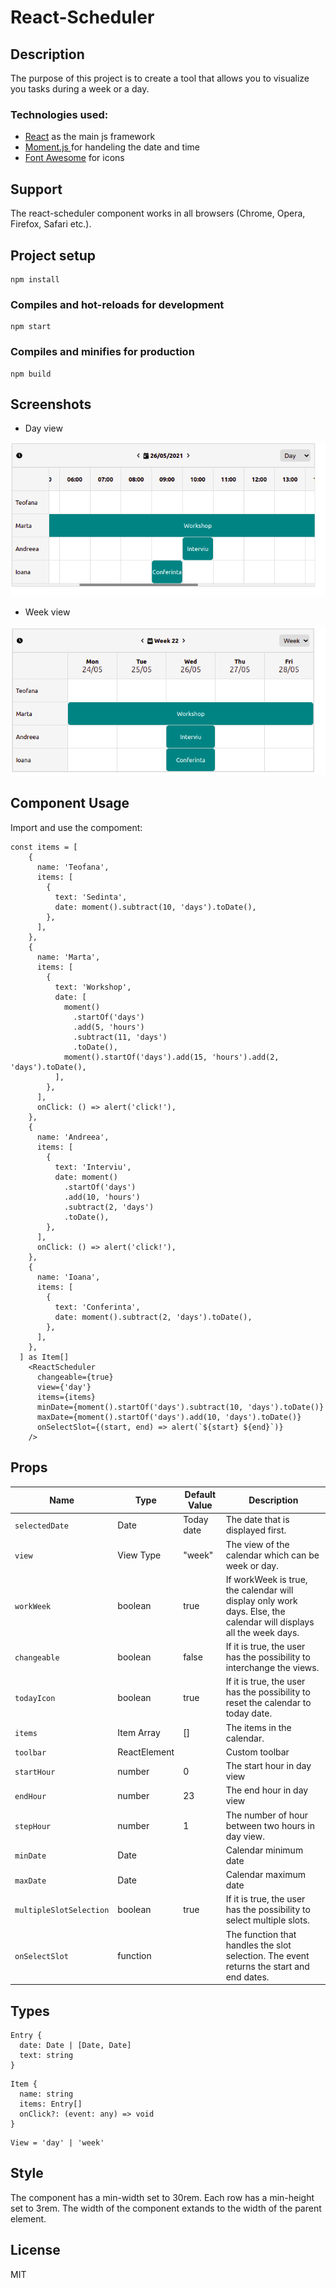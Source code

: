 # React-Scheduler

<h2>Description</h2>
The purpose of this project is to create a tool that allows you to visualize you tasks during a week or a day.
<h3> Technologies used: </h3>
  <ul>
    <li> <a target="_blank" href="https://reactjs.org/">React</a> as the main js framework</li>
    <li> <a target="_blank" href="https://momentjs.com/">Moment.js </a> for handeling the date and time </li>
    <li> <a target="_blank" href="https://fontawesome.com/">Font Awesome</a> for icons </li>
  </ul>

## Support
The react-scheduler component works in all browsers (Chrome, Opera, Firefox, Safari etc.).

## Project setup
```
npm install
```

### Compiles and hot-reloads for development
```
npm start
```

### Compiles and minifies for production
```
npm build
```
## Screenshots

- Day view

![Screenshot](https://github.com/teofanaenachioiu/React-Scheduler/blob/main/img/scheduler1.png)

- Week view

![Screenshot](https://github.com/teofanaenachioiu/React-Scheduler/blob/main/img/scheduler2.png)


## Component Usage

Import and use the compoment:

``` 
const items = [
    {
      name: 'Teofana',
      items: [
        {
          text: 'Sedinta',
          date: moment().subtract(10, 'days').toDate(),
        },
      ],
    },
    {
      name: 'Marta',
      items: [
        {
          text: 'Workshop',
          date: [
            moment()
              .startOf('days')
              .add(5, 'hours')
              .subtract(11, 'days')
              .toDate(),
            moment().startOf('days').add(15, 'hours').add(2, 'days').toDate(),
          ],
        },
      ],
      onClick: () => alert('click!'),
    },
    {
      name: 'Andreea',
      items: [
        {
          text: 'Interviu',
          date: moment()
            .startOf('days')
            .add(10, 'hours')
            .subtract(2, 'days')
            .toDate(),
        },
      ],
      onClick: () => alert('click!'),
    },
    {
      name: 'Ioana',
      items: [
        {
          text: 'Conferinta',
          date: moment().subtract(2, 'days').toDate(),
        },
      ],
    },
  ] as Item[]
    <ReactScheduler
      changeable={true}
      view={'day'}
      items={items}
      minDate={moment().startOf('days').subtract(10, 'days').toDate()}
      maxDate={moment().startOf('days').add(10, 'days').toDate()}
      onSelectSlot={(start, end) => alert(`${start} ${end}`)}
    />
```

## Props

| Name | Type | Default Value | Description |
| ---- | -----| ------------- | ----------- |
| `selectedDate` | Date | Today date |  The date that is displayed first. |
| `view` | View Type | "week" | The view of the calendar which can be week or day. |
| `workWeek` | boolean | true | If workWeek is true, the calendar will display only work days. Else, the calendar will displays all the week days. |
| `changeable` | boolean | false | If it is true, the user has the possibility to interchange the views. |
| `todayIcon` | boolean | true | If it is true, the user has the possibility to reset the calendar to today date. |
| `items` | Item Array | [] | The items in the calendar. |
| `toolbar` | ReactElement | | Custom toolbar |
| `startHour` | number | 0 | The start hour in day view |
| `endHour` | number | 23 | The end hour in day view |
| `stepHour` | number | 1 | The number of hour between two hours in day view. |
| `minDate` | Date |  | Calendar minimum date |
| `maxDate` | Date |  | Calendar maximum date |
| `multipleSlotSelection` | boolean | true  | If it is true, the user has the possibility to select multiple slots. |
| `onSelectSlot` | function |  | The function that handles the slot selection. The event returns the start and end dates. |

## Types

```
Entry {
  date: Date | [Date, Date]
  text: string
}
```
```
Item {
  name: string
  items: Entry[]
  onClick?: (event: any) => void
}
```
```
View = 'day' | 'week'
```

## Style

The component has a min-width set to 30rem. Each row has a min-height set to 3rem. The width of the component extands to the width of the parent element.


## License

MIT

